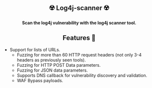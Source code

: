 <h2 align="center">☢️ Log4j-scanner ☢️</h2>

<h4 align="center">Scan the log4j vulnerability with the log4j scanner tool.</h4>

<h2 align="center">Features 👻</h2>

   - Support for lists of URLs.
     - Fuzzing for more than 60 HTTP request headers (not only 3-4 headers as previously seen tools).
     - Fuzzing for HTTP POST Data parameters.
     - Fuzzing for JSON data parameters.
     - Supports DNS callback for vulnerability discovery and validation.
     - WAF Bypass payloads.
